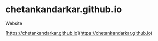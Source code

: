 # chetankandarkar.github.io
Website

[https://chetankandarkar.github.io](https://chetankandarkar.github.io)
